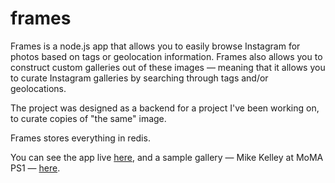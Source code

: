 frames
======

Frames is a node.js app that allows you to easily browse Instagram for photos based on tags or geolocation information. Frames
also allows you to construct custom galleries out of these images &mdash; meaning that it allows you to curate Instagram galleries
by searching through tags and/or geolocations.

The project was designed as a backend for a project I've been working on, to curate copies of "the same" image.

Frames stores everything in redis.

You can see the app live [here](http://framesss.herokuapp.com), and a sample gallery &mdash; Mike Kelley at MoMA PS1 &mdash; [here](http://framesss.herokuapp.com/images/collections/mike%20kelley).
